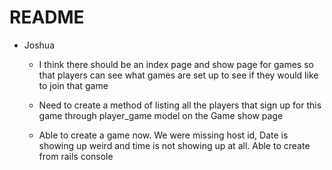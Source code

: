 # README

- Joshua 
    - I think there should be an index page and show page for games so that players can see what games are set up to see if they would like to join that game

    - Need to create a method of listing all the players that sign up for this game through player_game model on the Game show page

    - Able to create a game now.  We were missing host id, 
        Date is showing up weird and time is not showing up at all. Able to create from rails console
